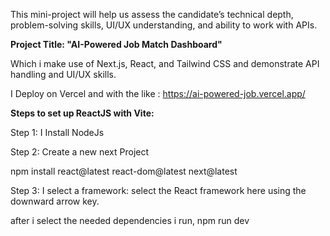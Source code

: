 This mini-project will help us assess the candidate’s technical depth, problem-solving skills, 
UI/UX understanding, and ability to work with APIs. 

**Project Title: "AI-Powered Job Match Dashboard"**

Which i make use of Next.js, React, and Tailwind CSS and 
demonstrate API handling and UI/UX skills. 

I Deploy on Vercel and with the like : https://ai-powered-job.vercel.app/

**Steps to set up ReactJS with Vite:**

Step 1: I Install NodeJs

Step 2: Create a new next Project

npm install react@latest react-dom@latest next@latest

Step 3: I select a framework: select the React framework here using the downward arrow key.

after i select the needed dependencies i run, npm run dev 

